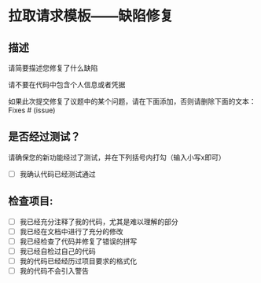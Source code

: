 # 拉取请求模板——缺陷修复

## 描述

请简要描述您修复了什么缺陷

请不要在代码中包含个人信息或者凭据

如果此次提交修复了议题中的某个问题，请在下面添加，否则请删除下面的文本：
Fixes # (issue)

## 是否经过测试？

请确保您的新功能经过了测试，并在下列括号内打勾（输入小写x即可）

- [ ] 我确认代码已经测试通过

## 检查项目:

- [ ] 我已经充分注释了我的代码，尤其是难以理解的部分
- [ ] 我已经在文档中进行了充分的修改
- [ ] 我已经检查了代码并修复了错误的拼写
- [ ] 我已经自检过自己的代码
- [ ] 我的代码已经经历过项目要求的格式化
- [ ] 我的代码不会引入警告
